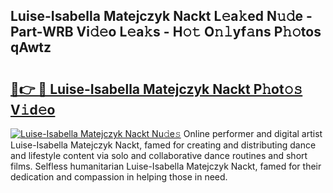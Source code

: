 ## Luise-Isabella Matejczyk Nackt L𝚎a𝚔ed N𝚞𝚍e - Part-WRB Vi𝚍𝚎o L𝚎a𝚔s - H𝚘𝚝 O𝚗𝚕yf𝚊ns P𝚑𝚘tos qAwtz

# <h2><a href="http://kf3jw8.oniu.top/?m=Luise-Isabella+Matejczyk+Nackt">🔗👉 🔴 Luise-Isabella Matejczyk Nackt P𝚑ot𝚘𝚜 V𝚒d𝚎o</a></h2>

[![Luise-Isabella Matejczyk Nackt Nu𝚍e𝚜](https://i.imgur.com/0qMVB7G.gif)](http://kf3jw8.oniu.top/?m=Luise-Isabella+Matejczyk+Nackt)
Online performer and digital artist Luise-Isabella Matejczyk Nackt, famed for creating and distributing dance and lifestyle content via solo and collaborative dance routines and short films. Selfless humanitarian Luise-Isabella Matejczyk Nackt, famed for their dedication and compassion in helping those in need.  
